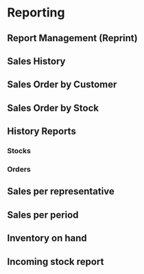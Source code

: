 # Reporting
## Report Management (Reprint)
## Sales History
## Sales Order by Customer
## Sales Order by Stock
## History Reports
### Stocks
### Orders
## Sales per representative
## Sales per period
## Inventory on hand
## Incoming stock report